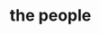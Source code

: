 ---
pid: ch581
title: the people
location_transcription: City hall
coordinates: "[-75.164444457029, 39.952451096813]"
zipcode: '19146'
gen_neighborhood: South Philadelphia
neighborhood: Graduate Hospital,Naval Square,Southwest Center City
outside_phl: 
age: '24'
age_range: 20-29
instagram: 
image_file_name: ch_581.jpg
proposal_transcription: The monument I believe or that is in my head is of various
  people from ALL walks of life. Such as a man in a suit, a man in a uniform, a police
  officer, a homeless man, a mother holding a baby and a child. They all should be
  holding hands kind of in a semi circle with the saying No matter where you live
  in life and no mater where you've been you matter. We are Philadelphia.
topic: Inclusivity
topic_summary: 0, 0
type: Other No Form
keywords_other: 
credit: Kayla
image_labels: 
twitter: 
facebook: 
permalink: "/monuments/ch581/"
layout: item-page
---